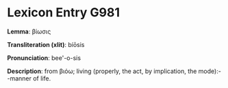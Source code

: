 # Lexicon Entry G981

**Lemma**: βίωσις

**Transliteration (xlit)**: bíōsis

**Pronunciation**: bee'-o-sis

**Description**:
from βιόω; living (properly, the act, by implication, the mode):--manner of life.
